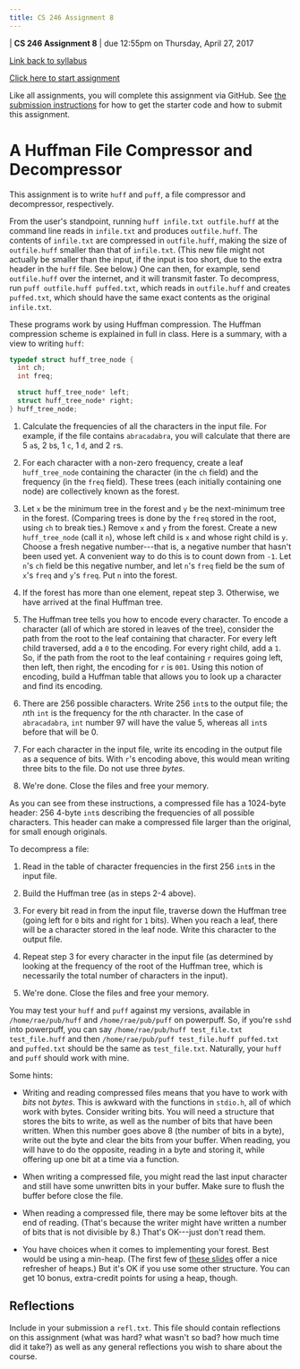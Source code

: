```yaml
---
title: CS 246 Assignment 8
---
```


<div id="header">

| **CS 246 Assignment 8**
| due 12:55pm on Thursday, April 27, 2017

</div>

[Link back to syllabus](http://cs.brynmawr.edu/cs246/syllabus.html)

[Click here to start assignment](https://classroom.github.com/group-assignment-invitations/c8713647eb2f142bc6f45e24457d09b3)

Like all assignments, you will complete this assignment via
GitHub. See [the submission instructions](../submission.html)
for how to get the starter code and how to submit this
assignment.

A Huffman File Compressor and Decompressor
==========================================

This assignment is to write `huff` and `puff`, a file compressor and decompressor, respectively.

From the user's standpoint, running `huff infile.txt outfile.huff` at the command line reads in
`infile.txt` and produces `outfile.huff`. The contents of `infile.txt` are compressed in `outfile.huff`,
making the size of `outfile.huff` smaller than that of `infile.txt`. (This new file might not actually
be smaller than the input, if the input is too short, due to the extra header in the `huff` file. See
below.) One can then, for example, send `outfile.huff` over the internet, and it will transmit faster.
To decompress, run `puff outfile.huff puffed.txt`, which reads in `outfile.huff` and creates `puffed.txt`,
which should have the same exact contents as the original `infile.txt`.

These programs work by using Huffman compression. The Huffman compression scheme is explained in full
in class. Here is a summary, with a view to writing `huff`:

```c
typedef struct huff_tree_node {
  int ch;
  int freq;

  struct huff_tree_node* left;
  struct huff_tree_node* right;
} huff_tree_node;
```

1. Calculate the frequencies of all the characters in the input file. For example, if the file contains
`abracadabra`, you will calculate that there are 5 `a`s, 2 `b`s, 1 `c`, 1 `d`, and 2 `r`s.

2. For each character with a non-zero frequency, create a leaf `huff_tree_node` containing the
character (in the `ch` field) and the frequency (in the `freq` field). These trees (each initially
containing one node) are collectively
known as the forest. 

3. Let `x` be the minimum tree in the forest and `y` be the next-minimum tree in the forest. (Comparing
trees is done by the `freq` stored in the root, using `ch` to break ties.) Remove `x` and `y` from
the forest. Create a new `huff_tree_node` (call it `n`), whose left child is `x` and whose right child
is `y`. Choose a fresh negative number---that is, a negative number that hasn't been used yet. A convenient
way to do this is to count down from `-1`. Let `n`'s `ch` field be this negative number, and let `n`'s
`freq` field be the sum of `x`'s `freq` and `y`'s `freq`. Put `n` into the forest.

4. If the forest has more than one element, repeat step 3. Otherwise, we have arrived at the final
Huffman tree.

5. The Huffman tree tells you how to encode every character. To encode a character (all of which are
stored in leaves of the tree), consider the path from the root to the leaf containing that character.
For every left child traversed, add a `0` to the encoding. For every right child, add a `1`. So, if the
path from the root to the leaf containing `r` requires going left, then left, then right, the encoding
for `r` is `001`. Using this notion of encoding, build a Huffman table that allows you to look up a character
and find its encoding.

6. There are 256 possible characters. Write 256 `int`s to the output file; the $n$th `int` is the frequency
for the $n$th character. In the case of `abracadabra`, `int` number 97 will have the value 5, whereas all
`int`s before that will be 0.

7. For each character in the input file, write its encoding in the output file as a sequence of bits. With
`r`'s encoding above, this would mean writing three bits to the file. Do not use three *bytes*.

8. We're done. Close the files and free your memory.

As you can see from these instructions, a compressed file has a 1024-byte header: 256 4-byte `int`s describing
the frequencies of all possible characters. This header can make a compressed file larger than the original,
for small enough originals.

To decompress a file:

1. Read in the table of character frequencies in the first 256 `int`s in the input file.

2. Build the Huffman tree (as in steps 2-4 above).

3. For every bit read in from the input file, traverse down the Huffman tree (going left for `0` bits
and right for `1` bits). When you reach a leaf, there will be a character stored in the leaf node. Write
this character to the output file.

4. Repeat step 3 for every character in the input file (as determined by looking at the frequency of the
root of the Huffman tree, which is necessarily the total number of characters in the input).

5. We're done. Close the files and free your memory.

You may test your `huff` and `puff` against my versions, available in `/home/rae/pub/huff` and `/home/rae/pub/puff`
on powerpuff. So, if you're `ssh`d into powerpuff, you can say `/home/rae/pub/huff test_file.txt test_file.huff`
and then `/home/rae/pub/puff test_file.huff puffed.txt` and `puffed.txt` should be the same as `test_file.txt`.
Naturally, your `huff` and `puff` should work with mine.

Some hints:

 * Writing and reading compressed files means that you have to work with *bits* not *bytes*. This is awkward
   with the functions in `stdio.h`, all of which work with bytes. Consider writing bits. You will need a structure
   that stores the bits to write, as well as the number of bits that have been written. When this number goes above
   8 (the number of bits in a byte), write out the byte and clear the bits from your buffer. When reading, you will
   have to do the opposite, reading in a byte and storing it, while offering up one bit at a time via a function.

 * When writing a compressed file, you might read the last input character and still have some unwritten bits
   in your buffer. Make sure to flush the buffer before close the file.

 * When reading a compressed file, there may be some leftover bits at the end of reading. (That's because the
   writer might have written a number of bits that is not divisible by 8.) That's OK---just don't read them.

 * You have choices when it comes to implementing your forest. Best would be using a min-heap. (The first few
   of [these slides](https://www.cs.cmu.edu/~tcortina/15-121sp10/Unit06B.pdf) offer a nice refresher of heaps.)
   But it's OK if you use some other structure. You can get 10 bonus, extra-credit points for using a heap,
   though.

Reflections
-----------

Include in your submission a `refl.txt`. This file should contain reflections on this assignment (what was
hard? what wasn't so bad? how much time did it take?) as well as any general reflections you wish to share
about the course.


